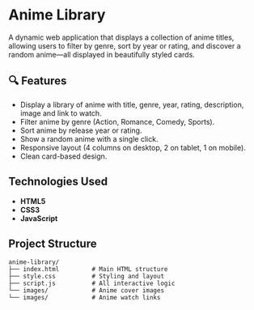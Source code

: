 # Anime Library

A dynamic web application that displays a collection of anime titles, allowing users to filter by genre, sort by year or rating, and discover a random anime—all displayed in beautifully styled cards.

## 🔍 Features

- Display a library of anime with title, genre, year, rating, description, image and link to watch.
- Filter anime by genre (Action, Romance, Comedy, Sports).
- Sort anime by release year or rating.
- Show a random anime with a single click.
- Responsive layout (4 columns on desktop, 2 on tablet, 1 on mobile).
- Clean card-based design.

## Technologies Used

- **HTML5**
- **CSS3**
- **JavaScript**

## Project Structure

```plaintext
anime-library/
├── index.html         # Main HTML structure
├── style.css          # Styling and layout
├── script.js          # All interactive logic
└── images/            # Anime cover images
└── images/            # Anime watch links
